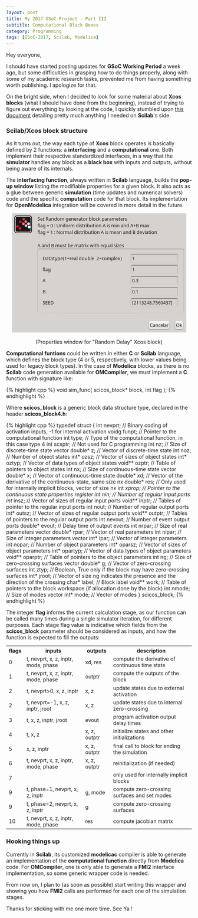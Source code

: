 ```yaml
---
layout: post
title: My 2017 GSoC Project - Part III
subtitle: Computational Black Boxes
category: Programming
tags: [GSoC-2017, Scilab, Modelica]
--- 
```


Hey everyone,

I should have started posting updates for **GSoC Working Period** a week ago, but some difficulties in grasping how to do things properly, along with some of my academic research tasks, prevented me from having something worth publishing. I apologize for that.

On the bright side, when I decided to look for some material about **Xcos blocks** (what I should have done from the beginning), instead of trying to figure out everything by looking at the code, I quickly stumbled upon [this document](http://www.scicos.org/Newblock.pdf) detailing pretty much anything I needed on **Scilab**'s side.

### Scilab/Xcos block structure

As it turns out, the way each type of **Xcos** block operates is basically defined by 2 functions: a **interfacing** and a **computational** one. Both implement their respective standardized interfaces, in a way that the **simulator** handles any block as a **black box** with inputs and outputs, without being aware of its internals.

The **interfacing function**, always written in **Scilab** language, builds the **pop-up window** listing the modifiable properties for a given block. It also acts as a glue between generic **simulation** (time updates and numerical solvers) code and the specific **computation** code for that block. Its implementation for **OpenModelica** integration will be covered in more detail in the future.

<p align="center">
  <img src="/img/teleop_simulator_delay_config.png">
</p>
<p align="center">
  (Properties window for "Random Delay" Xcos block)
</p>

**Computational funtions** could be written in either **C** or **Scilab** language, which defines the block type (4 or 5, respectively, with lower values being used for legacy block types). In the case of **Modelica** blocks, as there is no **Scilab** code generation available for **OMCompiler**, we must implement a **C** function with signature like:

{% highlight cpp %}
void sim_func( scicos_block* block, int flag );
{% endhighlight %}

Where **scicos_block** is a generic block data structure type, declared in the header **scicos_block4.h**:

{% highlight cpp %}
typedef struct
{
  int nevprt;     // Binary coding of activation inputs, -1 for internal activation
  voidg funpt;    // Pointer to the computational function
  int type;       // Type of the computational function, in this case type 4
  int scsptr;     // Not used for C programming
  int nz;         // Size of discrete-time state vector
  double* z;      // Vector of discrete-time state
  int noz;        // Number of object states
  int* ozsz;      // Vector of sizes of object states
  int* oztyp;     // Vector of data types of object states
  void** ozptr;   // Table of pointers to object states
  int nx;         // Size of continuous-time state vector
  double* x;      // Vector of continuous-time state
  double* xd;     // Vector of the derivative of the continuous-state, same size nx
  double* res;    // Only used for internally implicit blocks, vector of size nx
  int *xprop;     // Pointer to the continuous state properties register
  int nin;        // Number of regular input ports
  int* insz;      // Vector of sizes of regular input ports
  void** inptr;   // Tables of pointer to the regular input ports
  int nout;       // Number of regular output ports
  int* outsz;     // Vector of sizes of regular output ports
  void** outptr;  // Tables of pointers to the regular output ports
  int nevout;     // Number of event output ports
  double* evout;  // Delay time of output events
  int nrpar;      // Size of real parameters vector
  double* rpar;   // Vector of real parameters
  int nipar;      // Size of integer parameters vector
  int* ipar;      // Vector of integer parameters
  int nopar;      // Number of object parameters
  int* oparsz;    // Vector of sizes of object parameters
  int* opartyp;   // Vector of data types of object parameters
  void** oparptr; // Table of pointers to the object parameters
  int ng;         // Size of zero-crossing surfaces vector
  double* g;      // Vector of zero-crossing surfaces
  int ztyp;       // Boolean, True only if the block may have zero-crossing surfaces
  int* jroot;     // Vector of size ng indicates the presence and the direction of the crossing
  char* label;    // Block label
  void** work;    // Table of pointers to the block workspace (if allocation done by the block)
  int nmode;      // Size of modes vector
  int* mode;      // Vector of modes
}
scicos_block;
{% endhighlight %}

The integer **flag** informs the current calculation stage, as our function can be called many times during a single simulator iteration, for different purposes. Each stage flag value is indicative which fields from the **scicos_block** parameter should be considered as inputs, and how the function is expected to fill the outputs:

<table style="width:100%">
  <tr> <th>flags</th> <th>inputs                                </th> <th>  outputs   </th> <th>description                                    </th> </tr>
  <tr> <td>  0  </td> <td>t, nevprt, x, z, inptr, mode, phase   </td> <td>  xd, res   </td> <td>compute the derivative of continuous time state</td> </tr>
  <tr> <td>  1  </td> <td>t, nevprt, x, z, inptr, mode, phase   </td> <td>  outptr    </td> <td>compute the outputs of the block               </td> </tr>
  <tr> <td>  2  </td> <td>t, nevprt>0, x, z, inptr              </td> <td>   x, z     </td> <td>update states due to external activation       </td> </tr>
  <tr> <td>  2  </td> <td>t, nevprt=-1, x, z, inptr, jroot      </td> <td>   x, z     </td> <td>update states due to internal zero-crossing    </td> </tr>
  <tr> <td>  3  </td> <td>t, x, z, inptr, jroot                 </td> <td>   evout    </td> <td>program activation output delay times          </td> </tr>
  <tr> <td>  4  </td> <td>t, x, z                               </td> <td>x, z, outptr</td> <td>initialize states and other initializations    </td> </tr>
  <tr> <td>  5  </td> <td>x, z, inptr                           </td> <td>x, z, outptr</td> <td>final call to block for ending the simulation  </td> </tr>
  <tr> <td>  6  </td> <td>t, nevprt, x, z, inptr, mode, phase   </td> <td>x, z, outptr</td> <td>reinitialization (if needed)                   </td> </tr>
  <tr> <td>  7  </td> <td>                                      </td> <td>            </td> <td>only used for internally implicit blocks       </td> </tr>
  <tr> <td>  9  </td> <td>t, phase=1, nevprt, x, z, inptr       </td> <td>  g, mode   </td> <td>compute zero-crossing surfaces and set modes   </td> </tr>
  <tr> <td>  9  </td> <td>t, phase=2, nevprt, x, z, inptr       </td> <td>     g      </td> <td>compute zero-crossing surfaces                 </td> </tr>
  <tr> <td> 10  </td> <td>t, nevprt, x, z, inptr, mode, phase   </td> <td>    res     </td> <td>compute jacobian matrix                        </td> </tr>
</table>

### Hooking things up

Currently in **Scilab**, its customized **modelicac** compiler is able to generate an implementation of the **computational function** directly from **Modelica** code. For **OMCompiler**, one is only able to generate a **FMI2** interface implementation, so some generic wrapper code is needed.

From now on, I plan to (as soon as possible) start writing this wrapper and showing you how **FMI2** calls are performed for each one of the simulation stages.


Thanks for sticking with me one more time. See Ya !
